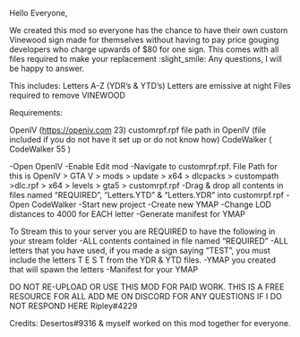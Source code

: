 Hello Everyone,

We created this mod so everyone has the chance to have their own custom Vinewood sign made for themselves without having to pay price gouging developers who charge upwards of $80 for one sign. This comes with all files required to make your replacement :slight_smile:
Any questions, I will be happy to answer.

This includes:
Letters A-Z (YDR’s & YTD’s)
Letters are emissive at night
Files required to remove VINEWOOD

Requirements:

OpenIV (https://openiv.com 23)
customrpf.rpf file path in OpenIV (file included if you do not have it set up or do not know how)
CodeWalker ( CodeWalker 55 )

-Open OpenIV
-Enable Edit mod
-Navigate to customrpf.rpf. File Path for this is OpenIV > GTA V > mods > update > x64 > dlcpacks > custompath >dlc.rpf > x64 > levels > gta5 > customrpf.rpf
-Drag & drop all contents in files named “REQUIRED”, “Letters.YTD” & “Letters.YDR” into customrpf.rpf
-Open CodeWalker
-Start new project
-Create new YMAP
-Change LOD distances to 4000 for EACH letter
-Generate manifest for YMAP

To Stream this to your server you are REQUIRED to have the following in your stream folder
-ALL contents contained in file named “REQUIRED”
-ALL letters that you have used, if you made a sign saying “TEST”, you must include the letters T E S T from the YDR & YTD files.
-YMAP you created that will spawn the letters
-Manifest for your YMAP

DO NOT RE-UPLOAD OR USE THIS MOD FOR PAID WORK. THIS IS A FREE RESOURCE FOR ALL
ADD ME ON DISCORD FOR ANY QUESTIONS IF I DO NOT RESPOND HERE Ripley#4229

Credits: Desertos#9316 & myself worked on this mod together for everyone.
